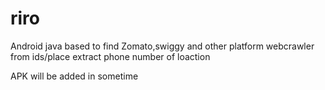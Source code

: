 # riro

Android java based to find Zomato,swiggy and other platform webcrawler from ids/place extract phone number of loaction

APK will be added in sometime
